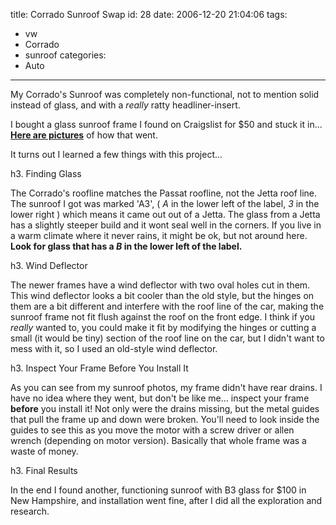 title: Corrado Sunroof Swap
id: 28
date: 2006-12-20 21:04:06
tags:
  - vw
  - Corrado
  - sunroof
categories:
  - Auto
---

My Corrado's Sunroof was completely non-functional, not to mention solid instead of glass, and with a _really_ ratty headliner-insert.

I bought a glass sunroof frame I found on Craigslist for $50 and stuck it in... **[Here are pictures](http://www.offthehill.org/galleries/Corrado/SunroofSwap1/index.html)** of how that went.

It turns out I learned a few things with this project...

h3\. Finding Glass

The Corrado's roofline matches the Passat roofline, not the Jetta roof line. The sunroof I got was marked 'A3', ( _A_ in the lower left of the label, _3_ in the lower right ) which means it came out out of a Jetta. The glass from a Jetta has a slightly steeper build and it wont seal well in the corners. If you live in a warm climate where it never rains, it might be ok, but not around here. **Look for glass that has a _B_ in the lower left of the label.**

h3\. Wind Deflector

The newer frames have a wind deflector with two oval holes cut in them. This wind deflector looks a bit cooler than the old style, but the hinges on them are a bit different and interfere with the roof line of the car, making the sunroof frame not fit flush against the roof on the front edge. I think if you _really_ wanted to, you could make it fit by modifying the hinges or cutting a small (it would be tiny) section of the roof line on the car, but I didn't want to mess with it, so I used an old-style wind deflector.

h3\. Inspect Your Frame Before You Install It

As you can see from my sunroof photos, my frame didn't have rear drains. I have no idea where they went, but don't be like me... inspect your frame **before** you install it! Not only were the drains missing, but the metal guides that pull the frame up and down were broken. You'll need to look inside the guides to see this as you move the motor with a screw driver or allen wrench (depending on motor version). Basically that whole frame was a waste of money.

h3\. Final Results

In the end I found another, functioning sunroof with B3 glass for $100 in New Hampshire, and installation went fine, after I did all the exploration and research.
